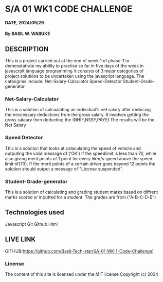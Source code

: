 # S/A 01 WK1 CODE CHALLENGE
####  DATE, 2024/09/29
#### By BASIL W. WABUKE

## DESCRIPTION
This is a project carried out at the end of week 1 of phase-1 to demonstatrate my ability to practise so far in five days of the week in javascrpit language programming
It consists of 3 major categories of project solutions to be undertaken using the javascript language.
The cateogries include: Net-Salary-Calculator
                        Speed-Detector
                        Student-Grade-generator

### Net-Salary-Calculator
This is a solution of calcualating an individual's net salary after deducing the neccessary deductions from the gross salary.
It involves getting the gross salaary then deducting the (NHIF,NSSF,PAYE)
The results will be the Net Salary

### Speed Detector
This is a solution that looks at calaculating the speed of vehicle and outputing the valid message of ('OK') if the speedlimit is less than 70, while also giving merit points of 1 point for every 5km/s speed above the speed limit of(70).
If the merit points of a certain driver goes beyond 12 points the solution should output a message of "License suspended".

### Student-Grade-generator
This is a solution of calculating and grading student marks based on diffrent marks scored or inputted for a student.
The grades are from ("A-B-C-D-E")

## Technologies used
Javascript
Git
Github
Html


## LIVE LINK
GITHUB(https://github.com/Basil-Tech-star/SA-01-WK-1-Code-Challenge)

### License
The content of this site is licensed under the MIT license Copyright (c) 2024
